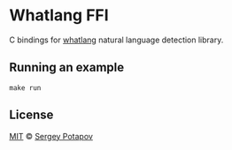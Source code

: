# Whatlang FFI

C bindings for [whatlang](https://github.com/greyblake/whatlang-rs) natural language detection library.

## Running an example

```
make run
```

## License

[MIT](https://github.com/greyblake/whatlang-ffi/blob/master/LICENSE) © [Sergey Potapov](http://greyblake.com/)
